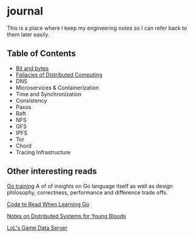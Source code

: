 # journal

This is a place where I keep my engineering notes so I can refer back to them later easily.

## Table of Contents

- [Bit and bytes](bits.md)
- [Fallacies of Distributed Computing](fallacies.md)
- DNS
- Microservices & Containerization
- Time and Synchronization
- Consistency
- Paxos
- Raft
- NFS
- GFS
- IPFS
- Tor
- Chord
- Tracing Infrastructure

## Other interesting reads

[Go training](https://github.com/ardanlabs/gotraining)
A of of insights on Go language itself as well as design philosophy, correctness, performance and
difference trade offs.

[Code to Read When Learning
Go](https://www.somethingsimilar.com/2013/12/26/code-to-read-when-learning-go/)

[Notes on Distributed Systems for Young
Bloods](https://www.somethingsimilar.com/2013/01/14/notes-on-distributed-systems-for-young-bloods/)

[LoL's Game Data Server](https://engineering.riotgames.com/news/game-data-server)
